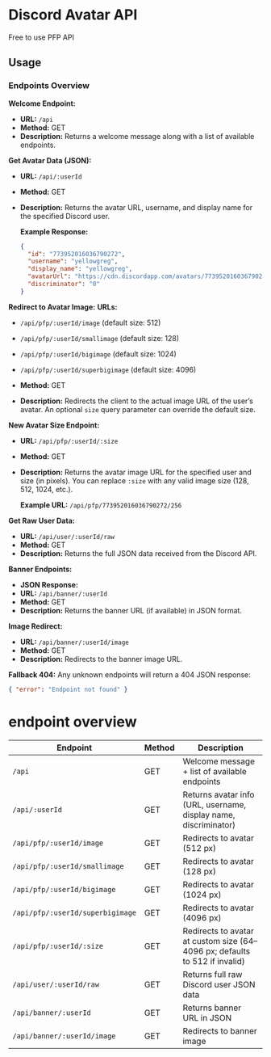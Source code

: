 # Discord Avatar API

Free to use PFP API

## Usage

### Endpoints Overview

 **Welcome Endpoint:**
- **URL:** `/api`
- **Method:** GET
- **Description:** Returns a welcome message along with a list of available endpoints.

 **Get Avatar Data (JSON):**
- **URL:** `/api/:userId`
- **Method:** GET
- **Description:** Returns the avatar URL, username, and display name for the specified Discord user.

  **Example Response:**

  ```json
  {
    "id": "773952016036790272",
    "username": "yellowgreg",
    "display_name": "yellowgreg",
    "avatarUrl": "https://cdn.discordapp.com/avatars/773952016036790272/b34cae8e284c60807c1b880f52b988d8.png?size=512",
    "discriminator": "0"
  }
  ```

 **Redirect to Avatar Image:**
  **URLs:**

  - `/api/pfp/:userId/image` (default size: 512)
  - `/api/pfp/:userId/smallimage` (default size: 128)
  - `/api/pfp/:userId/bigimage` (default size: 1024)
  - `/api/pfp/:userId/superbigimage` (default size: 4096)
    
   - **Method:** GET
   - **Description:** Redirects the client to the actual image URL of the user’s avatar. An optional `size` query parameter can override the default size.

 **New Avatar Size Endpoint:**
- **URL:** `/api/pfp/:userId/:size`
- **Method:** GET
- **Description:** Returns the avatar image URL for the specified user and size (in pixels). You can replace `:size` with any valid image size (128, 512, 1024, etc.).

  **Example URL:** `/api/pfp/773952016036790272/256`

 **Get Raw User Data:**
 - **URL:** `/api/user/:userId/raw`
 - **Method:** GET
 - **Description:** Returns the full JSON data received from the Discord API.

 **Banner Endpoints:**
 - **JSON Response:**
 - **URL:** `/api/banner/:userId`
 - **Method:** GET
 - **Description:** Returns the banner URL (if available) in JSON format.

  **Image Redirect:**
 - **URL:** `/api/banner/:userId/image`
 - **Method:** GET
 - **Description:** Redirects to the banner image URL.

 **Fallback 404:**
  Any unknown endpoints will return a 404 JSON response:

  ```json
  { "error": "Endpoint not found" }
  ```

# endpoint overview

| Endpoint                         | Method | Description                                                                 |
| -------------------------------- | ------ | --------------------------------------------------------------------------- |
| `/api`                           | GET    | Welcome message + list of available endpoints                               |
| `/api/:userId`                   | GET    | Returns avatar info (URL, username, display name, discriminator)            |
| `/api/pfp/:userId/image`         | GET    | Redirects to avatar (512 px)                                                |
| `/api/pfp/:userId/smallimage`    | GET    | Redirects to avatar (128 px)                                                |
| `/api/pfp/:userId/bigimage`      | GET    | Redirects to avatar (1024 px)                                               |
| `/api/pfp/:userId/superbigimage` | GET    | Redirects to avatar (4096 px)                                               |
| `/api/pfp/:userId/:size`         | GET    | Redirects to avatar at custom size (64–4096 px; defaults to 512 if invalid) |
| `/api/user/:userId/raw`          | GET    | Returns full raw Discord user JSON data                                     |
| `/api/banner/:userId`            | GET    | Returns banner URL in JSON                                                  |
| `/api/banner/:userId/image`      | GET    | Redirects to banner image                                                   |
